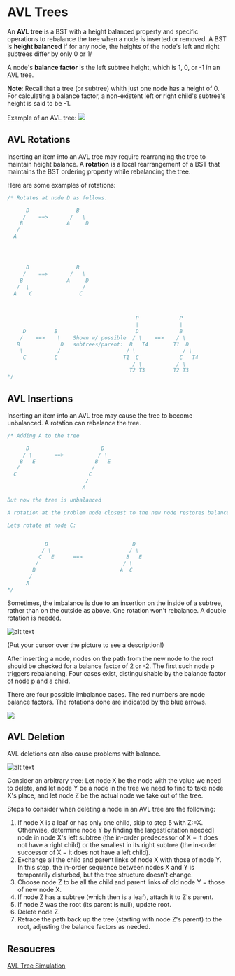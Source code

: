 AVL Trees
=================


An __AVL tree__ is a BST with a height balanced property and specific operations to rebalance the tree when a node is inserted or removed. A BST is __height balanced__ if for any node, the heights of the node's left and right subtrees differ by only 0 or 1/

A node's __balance factor__ is the left subtree height, which is 1, 0, or -1 in an AVL tree.

**Note**: Recall that a tree (or subtree) whith just one node has a height of 0. For calculating a balance factor, a non-existent left or right child's subtree's height is said to be -1.


Example of an AVL tree:
<img src="https://upload.wikimedia.org/wikipedia/commons/thumb/0/06/AVLtreef.svg/1920px-AVLtreef.svg.png"/>



AVL Rotations
-------------------

Inserting an item into an AVL tree may require rearranging the tree to maintain height balance. A __rotation__ is a local rearrangement of a BST that maintains the BST ordering property while rebalancing the tree.


Here are some examples of rotations:
```cpp
/* Rotates at node D as follows.

      D               B
     /    ==>       /   \
    B              A     D
   /
  A




      D               B
     /    ==>       /   \
    B              A     D
   /  \                 /
  A    C               C



                                         P             P
                                         |             |
     D         B                         D             B
    /    ==>    \    Shown w/ possible  / \    ==>    / \
   B             D   subtrees/parent:  B   T4        T1  D
    \           /                     / \               / \
     C         C                     T1  C             C   T4
                                        / \           / \
                                       T2 T3         T2 T3
*/
```



AVL Insertions
----------------------

Inserting an item into an AVL tree may cause the tree to become unbalanced. A rotation can rebalance the tree.


```cpp
/* Adding A to the tree

      D                       D
     / \       ==>           / \
    B   E                   B   E
   /                       /
  C                       C
                         /
                        A

But now the tree is unbalanced

A rotation at the problem node closest to the new node restores balance

Lets rotate at node C:


            D                           D
           / \                         / \
          C   E      ==>              B   E
         /                           / \
        B                           A  C
       /
      A
*/
```




Sometimes, the imbalance is due to an insertion on the inside of a subtree, rather than on the outside as above. One rotation won't rebalance. A double rotation is needed.

![alt text](https://upload.wikimedia.org/wikipedia/commons/thumb/f/f5/AVL_Tree_Rebalancing.svg/350px-AVL_Tree_Rebalancing.svg.png "Pictorial description of how rotations rebalance a node in AVL tree. The numbered circles represent the nodes being rebalanced. The lettered triangles represent subtrees which are themselves balanced AVL trees. A blue number next to a node denotes possible balance factors (those in parentheses occurring only in case of deletion).")

(Put your cursor over the picture to see a description!)




 After inserting a node, nodes on the path from the new node to the root should be checked for a balance factor of 2 or -2. The first such node p triggers rebalancing. Four cases exist, distinguishable by the balance factor of node p and a child.


 There are four possible imbalance cases. The red numbers are node balance factors. The rotations done are indicated by the blue arrows.

 <img
 src = "https://zytools.zybooks.com/zyAuthor/DataStructures/11/IMAGES/embedded_image311_wILEoF3aexLUPGbWmT7ydZotXfN7ys96b9_Wisp2hw_10_HLlcyVneBM.png" />



AVL Deletion
---------------


 AVL deletions can also cause problems with balance.

![alt text](https://upload.wikimedia.org/wikipedia/commons/thumb/4/46/Binary_search_tree_delete.svg/640px-Binary_search_tree_delete.svg.png "Deleting a node with two children from a binary search tree using the in-order predecessor (rightmost node in the left subtree, labelled 6).")

 Consider an arbitrary tree: Let node X be the node with the value we need to delete, and let node Y be a node in the tree we need to find to take node X's place, and let node Z be the actual node we take out of the tree.

Steps to consider when deleting a node in an AVL tree are the following:

  1. If node X is a leaf or has only one child, skip to step 5 with Z:=X.
    Otherwise, determine node Y by finding the largest[citation needed] node in node X's left subtree (the in-order predecessor of X − it does not have a right child) or the smallest in its right subtree (the in-order successor of X − it does not have a left child).
  2. Exchange all the child and parent links of node X with those of node Y. In this step, the in-order sequence between nodes X and Y is temporarily disturbed, but the tree structure doesn't change.
  3. Choose node Z to be all the child and parent links of old node Y = those of new node X.
  4. If node Z has a subtree (which then is a leaf), attach it to Z's parent.
  5. If node Z was the root (its parent is null), update root.
  6. Delete node Z.
  7. Retrace the path back up the tree (starting with node Z's parent) to the root, adjusting the balance factors as needed.




Resoucres
-----------------

[AVL Tree Simulation](https://www.cs.usfca.edu/~galles/visualization/AVLtree.html)
